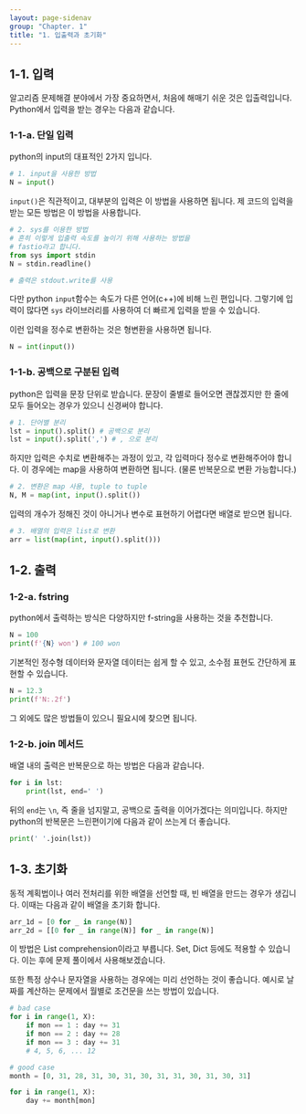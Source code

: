 ```yaml
---
layout: page-sidenav
group: "Chapter. 1"
title: "1. 입출력과 초기화"
---
```


## 1-1. 입력

알고리즘 문제해결 분야에서 가장 중요하면서, 처음에 해매기 쉬운 것은 입출력입니다.
Python에서 입력을 받는 경우는 다음과 같습니다.

### 1-1-a. 단일 입력

python의 input의 대표적인 2가지 입니다.

``` python 
# 1. input을 사용한 방법
N = input()
```

`input()`은 직관적이고, 대부분의 입력은 이 방법을 사용하면 됩니다. 
제 코드의 입력을 받는 모든 방법은 이 방법을 사용합니다.

``` python
# 2. sys를 이용한 방법
# 흔히 이렇게 입출력 속도를 높이기 위해 사용하는 방법을
# fastio라고 합니다. 
from sys import stdin
N = stdin.readline()

# 출력은 stdout.write를 사용
```

다만 python `input`함수는 속도가 다른 언어(c++)에 비해 느린 편입니다. 그렇기에 입력이 많다면 `sys` 라이브러리를 사용하여 더 빠르게 입력을 받을 수 있습니다.

이런 입력을 정수로 변환하는 것은 형변환을 사용하면 됩니다.

``` python
N = int(input())
```

### 1-1-b. 공백으로 구분된 입력

python은 입력을 문장 단위로 받습니다. 
문장이 줄별로 들어오면 괜찮겠지만 한 줄에 모두 들어오는 경우가 있으니 신경써야 합니다.

``` python
# 1. 단어별 분리
lst = input().split() # 공백으로 분리
lst = input().split(',') # , 으로 분리
```

하지만 입력은 수치로 변환해주는 과정이 있고, 각 입력마다 정수로 변환해주어야 합니다. 이 경우에는 map을 사용하여 변환하면 됩니다. (물론 반복문으로 변환 가능합니다.)

``` python
# 2. 변환은 map 사용, tuple to tuple
N, M = map(int, input().split())
```

입력의 개수가 정해진 것이 아니거나 변수로 표현하기 어렵다면 배열로 받으면 됩니다.

``` python
# 3. 배열의 입력은 list로 변환
arr = list(map(int, input().split()))
```

## 1-2. 출력 

### 1-2-a. fstring

python에서 출력하는 방식은 다양하지만 f-string을 사용하는 것을 추천합니다.

``` python
N = 100
print(f'{N} won') # 100 won
```

기본적인 정수형 데이터와 문자열 데이터는 쉽게 할 수 있고, 소수점 표현도 간단하게 표현할 수 있습니다.

``` python
N = 12.3
print(f'N:.2f')
```

그 외에도 많은 방법들이 있으니 필요시에 찾으면 됩니다.

### 1-2-b. join 메서드

배열 내의 출력은 반복문으로 하는 방법은 다음과 같습니다.

``` python 
for i in lst:
    print(lst, end=' ')
```

뒤의 `end`는 `\n`, 즉 줄을 넘지말고, 공백으로 출력을 이어가겠다는 의미입니다.
하지만 python의 반복문은 느린편이기에 다음과 같이 쓰는게 더 좋습니다.

``` python
print(' '.join(lst))
```

## 1-3. 초기화

동적 계획법이나 여러 전처리를 위한 배열을 선언할 때, 빈 배열을 만드는 경우가 생깁니다. 이때는 다음과 같이 배열을 초기화 합니다.

``` python
arr_1d = [0 for _ in range(N)]
arr_2d = [[0 for _ in range(N)] for _ in range(N)]
```

이 방법은 List comprehension이라고 부릅니다. Set, Dict 등에도 적용할 수 있습니다. 이는 후에 문제 풀이에서 사용해보겠습니다.

또한 특정 상수나 문자열을 사용하는 경우에는 미리 선언하는 것이 좋습니다. 예시로 날짜를 계산하는 문제에서 월별로 조건문을 쓰는 방법이 있습니다.

``` python
# bad case
for i in range(1, X):
    if mon == 1 : day += 31
    if mon == 2 : day += 28
    if mon == 3 : day += 31 
    # 4, 5, 6, ... 12

# good case
month = [0, 31, 28, 31, 30, 31, 30, 31, 31, 30, 31, 30, 31]

for i in range(1, X):
    day += month[mon]
```